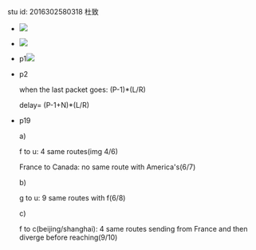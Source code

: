 stu id: 2016302580318 杜致



- ![](D:\Documents\CNDC-schoolwork\img0.JPG)

- ![](D:\Documents\CNDC-schoolwork\img1.JPG)



- p1![](D:\Documents\CNDC-schoolwork\img2.JPG)

- p2

  when the last packet goes: (P-1)*(L/R)

  delay= (P-1+N)*(L/R)

- p19

  a) 

  f to u: 4 same routes(img 4/6) 

  France to Canada: no same route with America's(6/7)

  b)

  g to u: 9 same routes with f(6/8)

  c)

  f to c(beijing/shanghai): 4 same routes sending from France and then diverge before reaching(9/10)